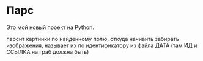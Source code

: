 # Парс

Это мой новый проект на Python.

парсит картинки по найденному полю, откуда начианть забирать изображения, называет их по идентификатору из файла ДАТА (там ИД и ССЫЛКА на граб должна быть)
